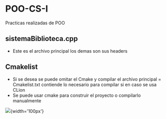 # POO-CS-I
Practicas realizadas de POO 

## sistemaBiblioteca.cpp
- Este es el archivo principal los demas son sus headers
## Cmakelist
- Si se desea se puede omitar el Cmake y compilar el archivo principal 
= Cmakelist.txt contiende lo necesario para compilar si en caso se usa CLion
- Se puede usar cmake para construir el proyecto o compilarlo manualmente

![](https://drive.google.com/uc?id=1kLIpTILLfrWfltLpnoEIXflH9DA3K48V){width='100px'}
